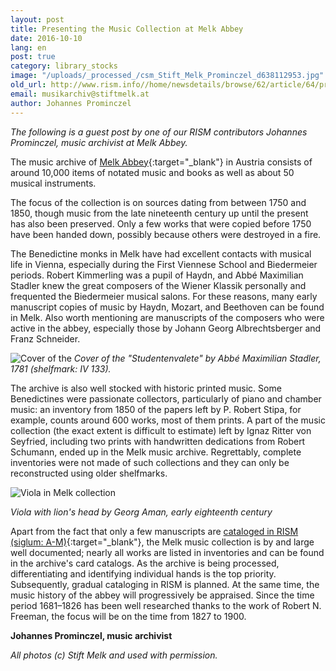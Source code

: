 ```yaml
---
layout: post
title: Presenting the Music Collection at Melk Abbey
date: 2016-10-10
lang: en
post: true
category: library_stocks
image: "/uploads/_processed_/csm_Stift_Melk_Prominczel_d638112953.jpg"
old_url: http://www.rism.info//home/newsdetails/browse/62/article/64/presenting-the-music-collection-at-melk-abbey.html
email: musikarchiv@stiftmelk.at
author: Johannes Prominczel
---
```



_The following is a guest post by one of our RISM contributors Johannes Prominczel, music archivist at Melk Abbey._



The music archive of [Melk Abbey](http://www.stiftmelk.at/){:target="_blank"} in Austria consists of around 10,000 items of notated music and books as well as about 50 musical instruments.

The focus of the collection is on sources dating from between 1750 and 1850, though music from the late nineteenth century up until the present has also been preserved. Only a few works that were copied before 1750 have been handed down, possibly because others were destroyed in a fire.

The Benedictine monks in Melk have had excellent contacts with musical life in Vienna, especially during the First Viennese School and Biedermeier periods. Robert Kimmerling was a pupil of Haydn, and Abbé Maximilian Stadler knew the great composers of the Wiener Klassik personally and frequented the Biedermeier musical salons. For these reasons, many early manuscript copies of music by Haydn, Mozart, and Beethoven can be found in Melk. Also worth mentioning are manuscripts of the composers who were active in the abbey, especially those by Johann Georg Albrechtsberger and Franz Schneider.

![Cover of the](http://rism.info/fileadmin/content/news/Stift_Melk_IV_133_Studentenvalete.jpg)
_Cover of the "Studentenvalete" by Abbé Maximilian Stadler, 1781 (shelfmark: IV 133)._

The archive is also well stocked with historic printed music. Some Benedictines were passionate collectors, particularly of piano and chamber music: an inventory from 1850 of the papers left by P. Robert Stipa, for example, counts around 600 works, most of them prints. A part of the music collection (the exact extent is difficult to estimate) left by Ignaz Ritter von Seyfried, including two prints with handwritten dedications from Robert Schumann, ended up in the Melk music archive. Regrettably, complete inventories were not made of such collections and they can only be reconstructed using older shelfmarks.

![Viola in Melk collection](http://rism.info/fileadmin/content/news/Stift_Melk_Viola.jpg)

_Viola with lion's head by Georg Aman, early eighteenth century_

Apart from the fact that only a few manuscripts are [cataloged in RISM (siglum: A-M)](https://opac.rism.info/search?View=rism&siglum=A-M&Language=en){:target="_blank"}, the Melk music collection is by and large well documented; nearly all works are listed in inventories and can be found in the archive's card catalogs. As the archive is being processed, differentiating and identifying individual hands is the top priority. Subsequently, gradual cataloging in RISM is planned. At the same time, the music history of the abbey will progressively be appraised. Since the time period 1681–1826 has been well researched thanks to the work of Robert N. Freeman, the focus will be on the time from 1827 to 1900.



**Johannes Prominczel, music archivist**

_All photos (c) Stift Melk and used with permission._





<script type="text/javascript">var switchTo5x=true;</script><script type="text/javascript" src="http://w.sharethis.com/button/buttons.js"></script><script type="text/javascript">stLight.options({publisher: "9b601438-1ce1-49d8-bfd7-9cff5df54c17", doNotHash: false, doNotCopy: false, hashAddressBar: false});</script>